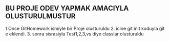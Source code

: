 BU PROJE ODEV YAPMAK AMACIYLA OLUSTURULMUSTUR
---------------------------------------------
1.Once GitHomework ismiyle bir Proje olusturuldu
2. icine git init koduyla git e eklendi.
3. sonra sisrasiyla Test1,2,3,vs diye classlar olusturuldu